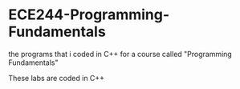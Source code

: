 # ECE244-Programming-Fundamentals
the programs that i coded in C++  for a course called "Programming Fundamentals"



These labs are coded in C++
